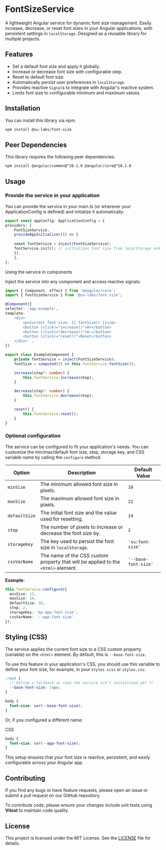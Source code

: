 # FontSizeService

A lightweight Angular service for dynamic font size management. Easily increase, decrease, or reset font sizes in your Angular applications, with persistent settings in `localStorage`. Designed as a reusable library for multiple projects.

## Features

- Set a default font size and apply it globally.
- Increase or decrease font size with configurable step.
- Reset to default font size.
- Automatically persist user preferences in `localStorage`.
- Provides reactive `Signal`s to integrate with Angular's reactive system.
- Limits font size to configurable minimum and maximum values.

## Installation

You can install this library via npm:

```bash
npm install @su-labs/font-size
```

## Peer Dependencies

This library requires the following peer dependencies:

```sh
npm install @angular/common@^20.1.0 @angular/core@^20.1.0
```

## Usage
### Provide the service in your application

You can provide the service in your main.ts (or wherever your ApplicationConfig is defined) and initialize it automatically:

```typescript
export const appConfig: ApplicationConfig = {
providers: [
	FontSizeService,
	provideAppInitializer(() => {
	
	const fontService = inject(FontSizeService);
	fontService.init(); // initializes font size from localStorage and applies CSS variable
	}),
	],
};
```
Using the service in components

Inject the service into any component and access reactive signals:

```typescript
import { Component, effect } from '@angular/core';
import { FontSizeService } from '@su-labs/font-size';

@Component({
selector: 'app-example',
template: `
	<div> 
		<p>Current font size: {{ fontSize() }}</p> 
		<button (click)="increase()">A+</button> 
		<button (click)="decrease()">A-</button> 
		<button (click)="reset()">Reset</button> 
	</div>` ,
})

export class ExampleComponent {
	private fontService = inject(FontSizeService);
	fontSize = computed(() => this.fontService.fontSize());

	increase(step?: number) {
		this.fontService.increase(step);
	}

	decrease(step?: number) {
		this.fontService.decrease(step);
	}

	reset() {
		this.fontService.reset();
	}
}
```

### Optional configuration

The service can be configured to fit your application's needs. You can customize the min/max/default font size, step, storage key, and CSS variable name by calling the `configure` method.

| Option       | Description                                                                                             | Default Value   |
|--------------|---------------------------------------------------------------------------------------------------------|-----------------|
| `minSize`    | The minimum allowed font size in pixels.                                                                | `10`            |
| `maxSize`    | The maximum allowed font size in pixels.                                                                | `22`            |
| `defaultSize`| The initial font size and the value used for resetting.                                                 | `14`            |
| `step`       | The number of pixels to increase or decrease the font size by.                                          | `2`             |
| `storageKey` | The key used to persist the font size in `localStorage`.                                                | `'su:font-size'`|
| `cssVarName` | The name of the CSS custom property that will be applied to the `<html>` element.                       | `'--base-font-size'`|

**Example:**

```typescript
this.fontService.configure({
  minSize: 12,
  maxSize: 24,
  defaultSize: 16,
  step: 2,
  storageKey: 'my-app-font-size',
  cssVarName: '--app-font-size'
});
```

## Styling (CSS)

The service applies the current font size to a CSS custom property (variable) on the `<html>` element. By default, this is `--base-font-size`.

To use this feature in your application's CSS, you should use this variable to define your font size, for example, in your `styles.scss` or `styles.css`:

```css
:root {
  /* Define a fallback in case the service isn't initialized yet */
  --base-font-size: 14px;
}

body {
  font-size: var(--base-font-size);
}
```

Or, if you configured a different name:

CSS
```css
body {
  font-size: var(--app-font-size);
}
```

This setup ensures that your font size is reactive, persistent, and easily configurable across your Angular app.

## Contributing

If you find any bugs or have feature requests, please open an issue or submit a pull request on our GitHub repository.

To contribute code, please ensure your changes include unit tests using **Vitest** to maintain code quality.

## License

This project is licensed under the MIT License. See the [LICENSE](https://github.com/Greezaaa/settings-utils-lib/blob/main/projects/su-labs/font-size/LICENSE) file for details.